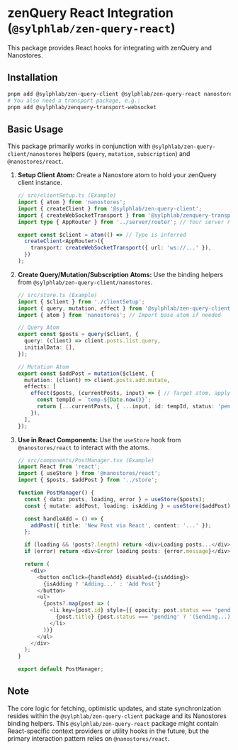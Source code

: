 # zenQuery React Integration (`@sylphlab/zen-query-react`)

This package provides React hooks for integrating with zenQuery and Nanostores.

## Installation

```bash
pnpm add @sylphlab/zen-query-client @sylphlab/zen-query-react nanostores @nanostores/react
# You also need a transport package, e.g.:
pnpm add @sylphlab/zenquery-transport-websocket
```

## Basic Usage

This package primarily works in conjunction with `@sylphlab/zen-query-client/nanostores` helpers (`query`, `mutation`, `subscription`) and `@nanostores/react`.

1.  **Setup Client Atom:** Create a Nanostore atom to hold your zenQuery client instance.

    ```typescript
    // src/clientSetup.ts (Example)
    import { atom } from 'nanostores';
    import { createClient } from '@sylphlab/zen-query-client';
    import { createWebSocketTransport } from '@sylphlab/zenquery-transport-websocket';
    import type { AppRouter } from '../server/router'; // Your server router type

    export const $client = atom(() => // Type is inferred
      createClient<AppRouter>({
        transport: createWebSocketTransport({ url: 'ws://...' }),
      })
    );
    ```

2.  **Create Query/Mutation/Subscription Atoms:** Use the binding helpers from `@sylphlab/zen-query-client/nanostores`.

    ```typescript
    // src/store.ts (Example)
    import { $client } from './clientSetup';
    import { query, mutation, effect } from '@sylphlab/zen-query-client/nanostores';
    import { atom } from 'nanostores'; // Import base atom if needed

    // Query Atom
    export const $posts = query($client, {
      query: (client) => client.posts.list.query,
      initialData: [],
    });

    // Mutation Atom
    export const $addPost = mutation($client, {
      mutation: (client) => client.posts.add.mutate,
      effects: [
        effect($posts, (currentPosts, input) => { // Target atom, apply patch recipe
          const tempId = `temp-${Date.now()}`;
          return [...currentPosts, { ...input, id: tempId, status: 'pending' }];
        }),
      ],
    });
    ```

3.  **Use in React Components:** Use the `useStore` hook from `@nanostores/react` to interact with the atoms.

    ```typescript
    // src/components/PostManager.tsx (Example)
    import React from 'react';
    import { useStore } from '@nanostores/react';
    import { $posts, $addPost } from '../store';

    function PostManager() {
      const { data: posts, loading, error } = useStore($posts);
      const { mutate: addPost, loading: isAdding } = useStore($addPost);

      const handleAdd = () => {
        addPost({ title: 'New Post via React', content: '...' });
      };

      if (loading && !posts?.length) return <div>Loading posts...</div>;
      if (error) return <div>Error loading posts: {error.message}</div>;

      return (
        <div>
          <button onClick={handleAdd} disabled={isAdding}>
            {isAdding ? 'Adding...' : 'Add Post'}
          </button>
          <ul>
            {posts?.map(post => (
              <li key={post.id} style={{ opacity: post.status === 'pending' ? 0.5 : 1 }}>
                {post.title} {post.status === 'pending' ? '(Sending...)' : ''}
              </li>
            ))}
          </ul>
        </div>
      );
    }

    export default PostManager;
    ```

## Note

The core logic for fetching, optimistic updates, and state synchronization resides within the `@sylphlab/zen-query-client` package and its Nanostores binding helpers. This `@sylphlab/zen-query-react` package might contain React-specific context providers or utility hooks in the future, but the primary interaction pattern relies on `@nanostores/react`.